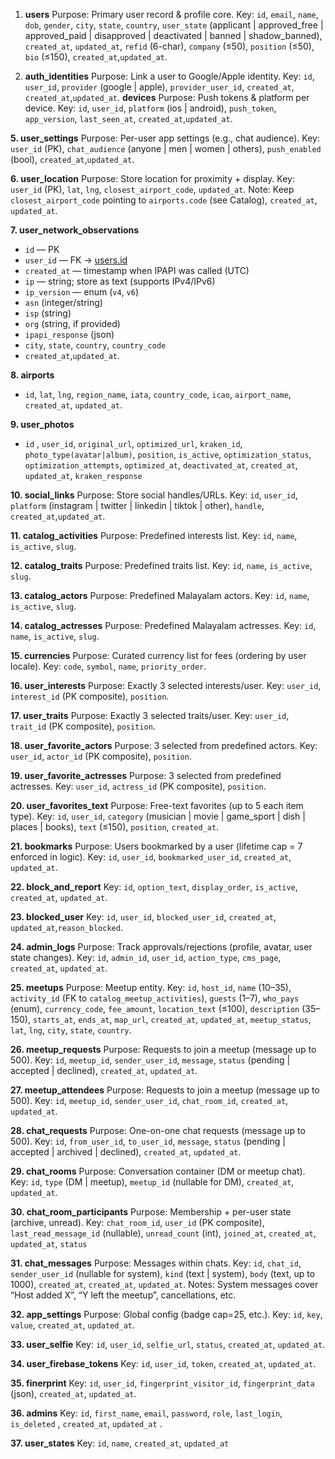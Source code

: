 1. **users**
Purpose: Primary user record & profile core.
Key: `id`, `email`, `name`, `dob`, `gender`, `city`, `state`, `country`, `user_state` (applicant | approved\_free | approved\_paid | disapproved | deactivated | banned | shadow\_banned), `created_at`, `updated_at`, `refid` (6-char), `company` (≤50), `position` (≤50), `bio` (≤150), `created_at`,`updated_at`.

1. **auth\_identities**
Purpose: Link a user to Google/Apple identity.
Key: `id`, `user_id`, `provider` (google | apple), `provider_user_id`, `created_at`, `created_at`,`updated_at`.
**devices**
Purpose: Push tokens & platform per device.
Key: `id`, `user_id`, `platform` (ios | android), `push_token`, `app_version`, `last_seen_at`, `created_at`,`updated_at`.

**5\. user\_settings**
Purpose: Per-user app settings (e.g., chat audience).
Key: `user_id` (PK), `chat_audience` (anyone | men | women | others), `push_enabled` (bool), `created_at`,`updated_at`.

**6\. user\_location**
Purpose: Store location for proximity + display.
Key: `user_id` (PK), `lat`, `lng`, `closest_airport_code`, `updated_at`.
Note: Keep `closest_airport_code` pointing to `airports.code` (see Catalog), `created_at`, `updated_at`.

**7\. user\_network\_observations**
*   `id` — PK
*   `user_id` — FK → [users.id](http://users.id)
*   `created_at` — timestamp when IPAPI was called (UTC)
*   `ip` — string; store as text (supports IPv4/IPv6)
*   `ip_version` — enum (`v4`, `v6`)
*   `asn` (integer/string)
*   `isp` (string)
*   `org` (string, if provided)
*   `ipapi_response` (json)
*   `city`, `state`, `country`, `country_code`
*   `created_at`,`updated_at`.

**8\. airports**
*   `id`, `lat`, `lng`, `region_name`, `iata`, `country_code`, `icao`, `airport_name`, `created_at`, `updated_at`.

**9\. user\_photos**
*   `id` , `user_id`, `original_url`, `optimized_url`, `kraken_id`, `photo_type(avatar|album)`, `position`, `is_active`, `optimization_status`, `optimization_attempts`, `optimized_at`, `deactivated_at`, `created_at`, `updated_at`, `kraken_response`

**10\. social\_links**
Purpose: Store social handles/URLs.
Key: `id`, `user_id`, `platform` (instagram | twitter | linkedin | tiktok | other), `handle`, `created_at`,`updated_at`.

**11\. catalog\_activities**
Purpose: Predefined interests list.
Key: `id`, `name`, `is_active`, `slug`.

**12\. catalog\_traits**
Purpose: Predefined traits list.
Key: `id`, `name`, `is_active`, `slug`.

**13\. catalog\_actors**
Purpose: Predefined Malayalam actors.
Key: `id`, `name`, `is_active`, `slug`.

**14\. catalog\_actresses**
Purpose: Predefined Malayalam actresses.
Key: `id`, `name`, `is_active`, `slug`.

**15\. currencies**
Purpose: Curated currency list for fees (ordering by user locale).
Key: `code`, `symbol`, `name`, `priority_order`.

**16\. user\_interests**
Purpose: Exactly 3 selected interests/user.
Key: `user_id`, `interest_id` (PK composite), `position`.

**17\. user\_traits**
Purpose: Exactly 3 selected traits/user.
Key: `user_id`, `trait_id` (PK composite), `position`.

**18\. user\_favorite\_actors**
Purpose: 3 selected from predefined actors.
Key: `user_id`, `actor_id` (PK composite), `position`.

**19\. user\_favorite\_actresses**
Purpose: 3 selected from predefined actresses.
Key: `user_id`, `actress_id` (PK composite), `position`.

**20\. user\_favorites\_text**
Purpose: Free-text favorites (up to 5 each item type).
Key: `id`, `user_id`, `category` (musician | movie | game\_sport | dish | places | books), `text` (≤150), `position`, `created_at`.

**21\. bookmarks**
Purpose: Users bookmarked by a user (lifetime cap = 7 enforced in logic).
Key: `id`, `user_id`, `bookmarked_user_id`, `created_at`, `updated_at`.

**22\. block\_and\_report**
Key: `id`, `option_text`, `display_order`, `is_active`, `created_at`, `updated_at`.

**23\. blocked\_user**
Key: `id`, `user_id`, `blocked_user_id`, `created_at`, `updated_at`,`reason_blocked`.

**24\. admin\_logs**
Purpose: Track approvals/rejections (profile, avatar, user state changes).
Key: `id`, `admin_id`, `user_id`, `action_type`, `cms_page`, `created_at`, `updated_at`.

**25\. meetups**
Purpose: Meetup entity.
Key: `id`, `host_id`, `name` (10–35), `activity_id` (FK to `catalog_meetup_activities`), `guests` (1–7), `who_pays` (enum), `currency_code`, `fee_amount`, `location_text` (≤100), `description` (35–150), `starts_at`, `ends_at`, `map_url`, `created_at`, `updated_at`, `meetup_status`, `lat`, `lng`, `city`, `state`, `country`.

**26\. meetup\_requests**
Purpose: Requests to join a meetup (message up to 500).
Key: `id`, `meetup_id`, `sender_user_id`, `message`, `status` (pending | accepted | declined), `created_at`, `updated_at`.

**27\. meetup\_attendees**
Purpose: Requests to join a meetup (message up to 500).
Key: `id`, `meetup_id`, `sender_user_id`, `chat_room_id`, `created_at`, `updated_at`.

**28\. chat\_requests**
Purpose: One-on-one chat requests (message up to 500).
Key: `id`, `from_user_id`, `to_user_id`, `message`, `status` (pending | accepted | archived | declined), `created_at`, `updated_at`.

**29\. chat\_rooms**
Purpose: Conversation container (DM or meetup chat).
Key: `id`, `type` (DM | meetup), `meetup_id` (nullable for DM), `created_at`, `updated_at`.

**30\. chat\_room\_participants**
Purpose: Membership + per-user state (archive, unread).
Key: `chat_room_id`, `user_id` (PK composite), `last_read_message_id` (nullable), `unread_count` (int), `joined_at`, `created_at`, `updated_at`, `status`

**31\. chat\_messages**
Purpose: Messages within chats.
Key: `id`, `chat_id`, `sender_user_id` (nullable for system), `kind` (text | system), `body` (text, up to 1000), `created_at`, `created_at`, `updated_at`.
Notes: System messages cover “Host added X”, “Y left the meetup”, cancellations, etc.

**32\. app\_settings**
Purpose: Global config (badge cap=25, etc.).
Key: `id`, `key`, `value`, `created_at`, `updated_at`.

**33\. user\_selfie**
Key: `id`, `user_id`, `selfie_url`, `status`, `created_at`, `updated_at`.

**34\. user\_firebase\_tokens**
Key: `id`, `user_id`, `token`, `created_at`, `updated_at`.

**35\. finerprint**
Key: `id`, `user_id`, `fingerprint_visitor_id`, `fingerprint_data` (json), `created_at`, `updated_at`.

**36\. admins**
Key: `id`, `first_name`, `email`, `password`, `role`, `last_login`, `is_deleted` , `created_at`, `updated_at` .

**37\. user\_states**
Key: `id`, `name`, `created_at`, `updated_at`